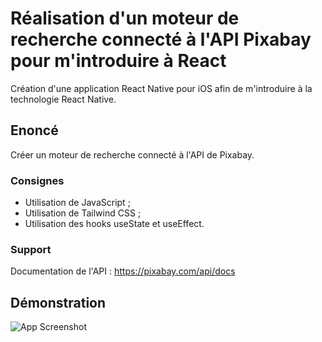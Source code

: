# Réalisation d'un moteur de recherche connecté à l'API Pixabay pour m'introduire à React 
Création d'une application React Native pour iOS afin de m'introduire à la technologie React Native.
## Enoncé
Créer un moteur de recherche connecté à l'API de Pixabay.
### Consignes
- Utilisation de JavaScript ;
- Utilisation de Tailwind CSS ;
- Utilisation des hooks useState et useEffect.
### Support
Documentation de l'API : https://pixabay.com/api/docs

## Démonstration
![App Screenshot](https://zupimages.net/up/23/14/vn7s.png)
